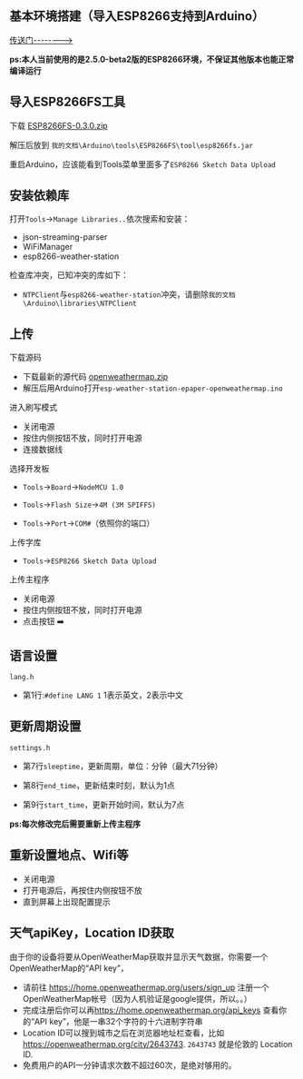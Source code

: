 ## 基本环境搭建（导入ESP8266支持到Arduino）

[传送门-------->](http://www.windworkshop.cn/?p=758)

**ps:本人当前使用的是2.5.0-beta2版的ESP8266环境，不保证其他版本也能正常编译运行**

## 导入ESP8266FS工具

下载 [ESP8266FS-0.3.0.zip](https://github.com/esp8266/arduino-esp8266fs-plugin/releases/download/0.3.0/ESP8266FS-0.3.0.zip)

解压后放到 `我的文档\Arduino\tools\ESP8266FS\tool\esp8266fs.jar`

重启Arduino，应该能看到Tools菜单里面多了`ESP8266 Sketch Data Upload`

## 安装依赖库

打开`Tools`->`Manage Libraries..`依次搜索和安装：

-   json-streaming-parser
-   WiFiManager
-   esp8266-weather-station

检查库冲突，已知冲突的库如下：

-   `NTPClient`与`esp8266-weather-station`冲突，请删除`我的文档\Arduino\libraries\NTPClient`

## 上传

下载源码

-   下载最新的源代码 [openweathermap.zip](https://github.com/edward-p/esp-weather-station-epaper-openweathermap/archive/openweathermap.zip)
-   解压后用Arduino打开`esp-weather-station-epaper-openweathermap.ino`

进入刷写模式

-   关闭电源
-   按住内侧按钮不放，同时打开电源
-   连接数据线

选择开发板

-   `Tools`->`Board`->`NodeMCU 1.0`

-   `Tools`->`Flash Size`->`4M (3M SPIFFS)`

-   `Tools`->`Port`->`COM#`（依照你的端口）

上传字库

-   `Tools`->`ESP8266 Sketch Data Upload`

上传主程序

-   关闭电源
-   按住内侧按钮不放，同时打开电源
-   点击按钮 :arrow_right:

## 语言设置

`lang.h`

-   第1行:`#define LANG 1` 1表示英文，2表示中文

## 更新周期设置

`settings.h`

-   第7行`sleeptime`，更新周期，单位：分钟（最大71分钟）

-   第8行`end_time`，更新结束时刻，默认为1点

-   第9行`start_time`，更新开始时间，默认为7点

**ps:每次修改完后需要重新上传主程序**

## 重新设置地点、Wifi等

-   关闭电源
-   打开电源后，再按住内侧按钮不放
-   直到屏幕上出现配置提示

## 天气apiKey，Location ID获取

由于你的设备将要从OpenWeatherMap获取并显示天气数据，你需要一个OpenWeatherMap的“API key”，

-   请前往 <https://home.openweathermap.org/users/sign_up> 注册一个OpenWeatherMap帐号（因为人机验证是google提供，所以。。）
-   完成注册后你可以再<https://home.openweathermap.org/api_keys> 查看你的“API key”，他是一串32个字符的十六进制字符串
-   Location ID可以搜到城市之后在浏览器地址栏查看，比如<https://openweathermap.org/city/2643743>. `2643743` 就是伦敦的 Location ID.
-   免费用户的API一分钟请求次数不超过60次，是绝对够用的。
